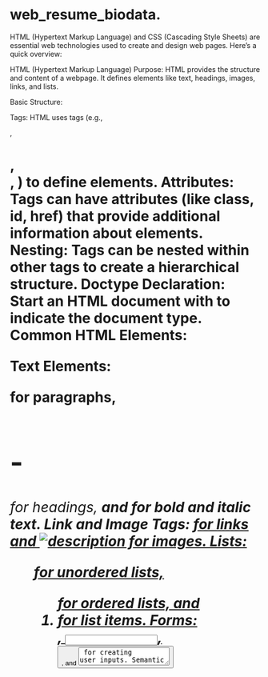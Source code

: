 # web_resume_biodata.

HTML (Hypertext Markup Language) and CSS (Cascading Style Sheets) are essential web technologies used to create and design web pages. Here’s a quick overview:

HTML (Hypertext Markup Language)
Purpose: HTML provides the structure and content of a webpage. It defines elements like text, headings, images, links, and lists.

Basic Structure:

Tags: HTML uses tags (e.g., <p>, <h1>, <div>, <a>) to define elements.
Attributes: Tags can have attributes (like class, id, href) that provide additional information about elements.
Nesting: Tags can be nested within other tags to create a hierarchical structure.
Doctype Declaration: Start an HTML document with <!DOCTYPE html> to indicate the document type.
Common HTML Elements:

Text Elements: <p> for paragraphs, <h1> - <h6> for headings, <strong> and <em> for bold and italic text.
Link and Image Tags: <a href="url"> for links and <img src="image.jpg" alt="description"> for images.
Lists: <ul> for unordered lists, <ol> for ordered lists, and <li> for list items.
Forms: <form>, <input>, <button>, and <textarea> for creating user inputs.
Semantic HTML:

Purpose: Semantic elements like <header>, <footer>, <article>, and <section> provide meaningful structure to the document.
Benefits: Improves accessibility, SEO, and readability for both users and search engines.
CSS (Cascading Style Sheets)
Purpose: CSS is used to style and layout HTML elements, controlling colors, fonts, spacing, and layout across the page.

Selectors:

Element Selector: Targets all instances of an element, e.g., p { color: blue; }.
Class Selector: Targets elements with a specific class attribute, e.g., .button { background: red; }.
ID Selector: Targets a specific element with an ID, e.g., #header { font-size: 2em; }.
Pseudo-classes and Pseudo-elements: Allow for styling based on states, e.g., a:hover { color: orange; } or ::after for generated content.
CSS Box Model:

Components: Includes margin, border, padding, and content.
Importance: The box model is fundamental for positioning and spacing elements.
Layout Techniques:

Flexbox: Enables flexible layouts with rows and columns; great for responsive design.
Grid: Allows for complex grid-based layouts with rows and columns.
Positioning: CSS properties like relative, absolute, and fixed are used to control element positions.
Responsive Design:

Media Queries: Adjust styles based on screen size, e.g., @media (max-width: 600px) { ... }.
Units: Use relative units like percentages (%), em, and rem for more scalable designs.
CSS Preprocessors (Optional):

SCSS/SASS and LESS: Extensions of CSS that add features like variables, nested rules, and mixins, making it easier to write and manage complex CSS.
HTML and CSS Together
Linking CSS to HTML: Use the <link rel="stylesheet" href="styles.css"> tag in the <head> section to connect an external CSS file.
Inline and Internal CSS: You can add inline styles using the style attribute or internal CSS within a <style> block in the <head>. However, for better maintenance and reusability, external CSS files are preferred.

